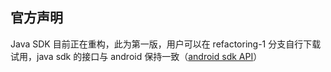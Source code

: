 ## 官方声明

Java SDK 目前正在重构，此为第一版，用户可以在 refactoring-1 分支自行下载试用，java sdk 的接口与 android 保持一致（[android sdk API](https://yunba.io/docs/android_sdk_api_manual)）

